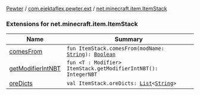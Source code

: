 [Pewter](../../index.md) / [com.ejektaflex.pewter.ext](../index.md) / [net.minecraft.item.ItemStack](./index.md)

### Extensions for net.minecraft.item.ItemStack

| Name | Summary |
|---|---|
| [comesFrom](comes-from.md) | `fun ItemStack.comesFrom(modName: `[`String`](https://kotlinlang.org/api/latest/jvm/stdlib/kotlin/-string/index.html)`): `[`Boolean`](https://kotlinlang.org/api/latest/jvm/stdlib/kotlin/-boolean/index.html) |
| [getModifierIntNBT](get-modifier-int-n-b-t.md) | `fun <T : Modifier> ItemStack.getModifierIntNBT(): IntegerNBT` |
| [oreDicts](ore-dicts.md) | `val ItemStack.oreDicts: `[`List`](https://kotlinlang.org/api/latest/jvm/stdlib/kotlin.collections/-list/index.html)`<`[`String`](https://kotlinlang.org/api/latest/jvm/stdlib/kotlin/-string/index.html)`>` |
